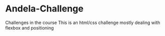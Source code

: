 # Andela-Challenge
Challenges in the course
This is an html/css challenge mostly dealing with flexbox and positioning 
